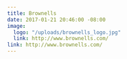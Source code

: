 ```yaml
---
title: Brownells
date: 2017-01-21 20:46:00 -08:00
image:
  logo: "/uploads/brownells_logo.jpg"
  link: http://www.brownells.com/
link: http://www.brownells.com/
---
```


